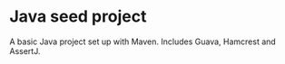 Java seed project
=================

A basic Java project set up with Maven. Includes Guava, Hamcrest and AssertJ.